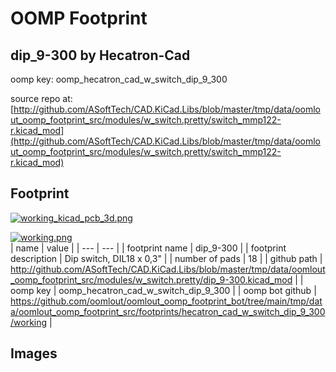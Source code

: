 # OOMP Footprint  
## dip_9-300  by Hecatron-Cad  
  
oomp key: oomp_hecatron_cad_w_switch_dip_9_300  
  
source repo at: [http://github.com/ASoftTech/CAD.KiCad.Libs/blob/master/tmp/data/oomlout_oomp_footprint_src/modules/w_switch.pretty/switch_mmp122-r.kicad_mod](http://github.com/ASoftTech/CAD.KiCad.Libs/blob/master/tmp/data/oomlout_oomp_footprint_src/modules/w_switch.pretty/switch_mmp122-r.kicad_mod)  
## Footprint  
  
[![working_kicad_pcb_3d.png](working_kicad_pcb_3d_600.png)](working_kicad_pcb_3d.png)  
  
[![working.png](working_600.png)](working.png)  
| name | value | 
| --- | --- | 
| footprint name | dip_9-300 | 
| footprint description | Dip switch, DIL18 x 0,3" | 
| number of pads | 18 | 
| github path | http://github.com/ASoftTech/CAD.KiCad.Libs/blob/master/tmp/data/oomlout_oomp_footprint_src/modules/w_switch.pretty/dip_9-300.kicad_mod | 
| oomp key | oomp_hecatron_cad_w_switch_dip_9_300 | 
| oomp bot github | https://github.com/oomlout/oomlout_oomp_footprint_bot/tree/main/tmp/data/oomlout_oomp_footprint_src/footprints/hecatron_cad_w_switch_dip_9_300/working | 
## Images  
